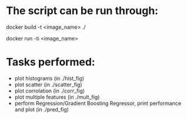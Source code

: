 
# The script can be run through:

docker build -t <image_name> ./

docker run -ti <image_name>

# Tasks performed:

- plot histograms (in ./hist_fig)
- plot scatter (in ./scatter_fig)
- plot corrolation (in ./corr_fig)
- plot multiple features (in ./mult_fig)
- perform Regression/Gradient Boosting Regressor, print performance and plot (in ./pred_fig)
